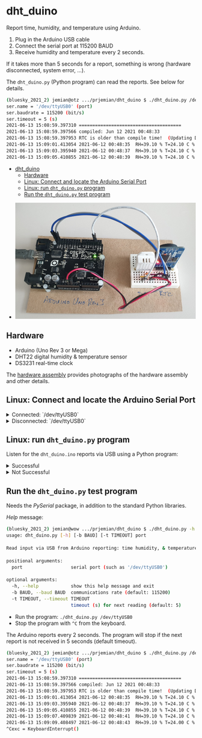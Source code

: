# dht_duino

Report time, humidity, and temperature using Arduino.

1. Plug in the Arduino USB cable
2. Connect the serial port at 115200 BAUD
3. Receive humidity and temperature every 2 seconds.

If it takes more than 5 seconds for a report, something is wrong (hardware
disconnected, system error, ...).

The `dht_duino.py` (Python program) can read the reports.  See below for details.

```sh
(bluesky_2021_2) jemian@otz .../prjemian/dht_duino $ ./dht_duino.py /dev/ttyUSB0
ser.name = '/dev/ttyUSB0' (port)
ser.baudrate = 115200 (bit/s)
ser.timeout = 5 (s)
2021-06-13 15:08:59.397310 ======================================
2021-06-13 15:08:59.397566 compiled: Jun 12 2021 00:48:33
2021-06-13 15:08:59.397953 RTC is older than compile time!  (Updating DateTime)
2021-06-13 15:09:01.413054 2021-06-12 00:48:35  RH=39.10 % T=24.10 C % RTC_T=25.00 C
2021-06-13 15:09:03.395940 2021-06-12 00:48:37  RH=39.10 % T=24.10 C % RTC_T=25.00 C
2021-06-13 15:09:05.410855 2021-06-12 00:48:39  RH=39.10 % T=24.10 C % RTC_T=25.00 C
```

- [dht_duino](#dht_duino)
  - [Hardware](#hardware)
  - [Linux: Connect and locate the Arduino Serial Port](#linux-connect-and-locate-the-arduino-serial-port)
  - [Linux: run `dht_duino.py` program](#linux-run-dht_duinopy-program)
  - [Run the `dht_duino.py` test program](#run-the-dht_duinopy-test-program)

* ![System overview, with Uno R3+](images/20210613_160104.jpg "System overview, with Uno R3+")

## Hardware

* Arduino (Uno Rev 3 or Mega)
* DHT22 digital humidity & temperature sensor
* DS3231 real-time clock

The [hardware assembly](assembly.md) provides photographs of the hardware
assembly and other details.

## Linux: Connect and locate the Arduino Serial Port

<details>
<summary>Connected: `/dev/ttyUSB0`</summary>

```sh
(bluesky_2021_2) jemian@otz .../prjemian/dht_duino $ dmesg | grep -i ftdi
[  919.439376] usb 1-2: Manufacturer: FTDI
[  919.540376] usbcore: registered new interface driver ftdi_sio
[  919.540390] usbserial: USB Serial support registered for FTDI USB Serial Device
[  919.540448] ftdi_sio 1-2:1.0: FTDI USB Serial Device converter detected
[  919.540894] usb 1-2: FTDI USB Serial Device converter now attached to ttyUSB0
```

</details>

<details>
<summary>Disconnected: `/dev/ttyUSB0`</summary>

```sh
(bluesky_2021_2) jemian@wow .../prjemian/dht_duino $ dmesg | grep -i ftdi | tail -4
[3373492.334136] ftdi_sio 1-12:1.0: FTDI USB Serial Device converter detected
[3373492.334528] usb 1-12: FTDI USB Serial Device converter now attached to ttyUSB0
[3374411.734158] ftdi_sio ttyUSB0: FTDI USB Serial Device converter now disconnected from ttyUSB0
[3374411.734200] ftdi_sio 1-12:1.0: device disconnected
```

</details>


## Linux: run `dht_duino.py` program

Listen for the `dht_duino.ino` reports via USB
using a Python program:

<details>
<summary>Successful</summary>

```sh
(bluesky_2021_2) jemian@otz .../prjemian/dht_duino $ ./dht_duino.py /dev/ttyUSB0
ser.name = '/dev/ttyUSB0' (port)
ser.baudrate = 115200 (bit/s)
ser.timeout = 5 (s)
2021-06-13 15:08:59.397310 ======================================
2021-06-13 15:08:59.397566 compiled: Jun 12 2021 00:48:33
2021-06-13 15:08:59.397953 RTC is older than compile time!  (Updating DateTime)
2021-06-13 15:09:01.413054 2021-06-12 00:48:35  RH=39.10 % T=24.10 C % RTC_T=25.00 C
2021-06-13 15:09:03.395940 2021-06-12 00:48:37  RH=39.10 % T=24.10 C % RTC_T=25.00 C
2021-06-13 15:09:05.410855 2021-06-12 00:48:39  RH=39.10 % T=24.10 C % RTC_T=25.00 C
2021-06-13 15:09:07.409839 2021-06-12 00:48:41  RH=39.10 % T=24.10 C % RTC_T=25.00 C
2021-06-13 15:09:09.408497 2021-06-12 00:48:43  RH=39.10 % T=24.00 C % RTC_T=25.00 C
```

</details>

<details>
<summary>Not Successful</summary>

We know this will fail because `$USER` is not in the dialout group:

```sh
grep dialout /etc/group | grep ${USER}
```

is empty.

```sh
(bluesky_2021_2) jemian@wow .../prjemian/dht_duino $ ./dht_duino.py /dev/ttyUSB0
Traceback (most recent call last):
  File "/home/beams/JEMIAN/.conda/envs/bluesky_2021_2/lib/python3.8/site-packages/serial/serialposix.py", line 322, in open
    self.fd = os.open(self.portstr, os.O_RDWR | os.O_NOCTTY | os.O_NONBLOCK)
PermissionError: [Errno 13] Permission denied: '/dev/ttyUSB0'

During handling of the above exception, another exception occurred:

Traceback (most recent call last):
  File "./dht_duino.py", line 72, in <module>
    main(args.port, args.baud, args.timeout)
  File "./dht_duino.py", line 34, in main
    with serial.Serial(port, baud, timeout=timeout) as ser:
  File "/home/beams/JEMIAN/.conda/envs/bluesky_2021_2/lib/python3.8/site-packages/serial/serialutil.py", line 244, in __init__
    self.open()
  File "/home/beams/JEMIAN/.conda/envs/bluesky_2021_2/lib/python3.8/site-packages/serial/serialposix.py", line 325, in open
    raise SerialException(msg.errno, "could not open port {}: {}".format(self._port, msg))
serial.serialutil.SerialException: [Errno 13] could not open port /dev/ttyUSB0: [Errno 13] Permission denied: '/dev/ttyUSB0'
```

</details>

## Run the `dht_duino.py` test program

Needs the *PySerial* package, in addition to the standard Python libraries.

*Help* message:

```sh
(bluesky_2021_2) jemian@wow .../prjemian/dht_duino $ ./dht_duino.py -h
usage: dht_duino.py [-h] [-b BAUD] [-t TIMEOUT] port

Read input via USB from Arduino reporting: time humidity, & temperature.

positional arguments:
  port                  serial port (such as '/dev/ttyUSB0')

optional arguments:
  -h, --help            show this help message and exit
  -b BAUD, --baud BAUD  communications rate (default: 115200)
  -t TIMEOUT, --timeout TIMEOUT
                        timeout (s) for next reading (default: 5)
```

* Run the program: `./dht_duino.py /dev/ttyUSB0`
* Stop the program with `^C` from the keyboard.

The Arduino reports every 2 seconds.  The program will stop if the next report is not received in 5 seconds (default timeout).

```sh
(bluesky_2021_2) jemian@otz .../prjemian/dht_duino $ ./dht_duino.py /dev/ttyUSB0
ser.name = '/dev/ttyUSB0' (port)
ser.baudrate = 115200 (bit/s)
ser.timeout = 5 (s)
2021-06-13 15:08:59.397310 ======================================
2021-06-13 15:08:59.397566 compiled: Jun 12 2021 00:48:33
2021-06-13 15:08:59.397953 RTC is older than compile time!  (Updating DateTime)
2021-06-13 15:09:01.413054 2021-06-12 00:48:35  RH=39.10 % T=24.10 C % RTC_T=25.00 C
2021-06-13 15:09:03.395940 2021-06-12 00:48:37  RH=39.10 % T=24.10 C % RTC_T=25.00 C
2021-06-13 15:09:05.410855 2021-06-12 00:48:39  RH=39.10 % T=24.10 C % RTC_T=25.00 C
2021-06-13 15:09:07.409839 2021-06-12 00:48:41  RH=39.10 % T=24.10 C % RTC_T=25.00 C
2021-06-13 15:09:09.408497 2021-06-12 00:48:43  RH=39.10 % T=24.00 C % RTC_T=25.00 C
^Cexc = KeyboardInterrupt()
```
